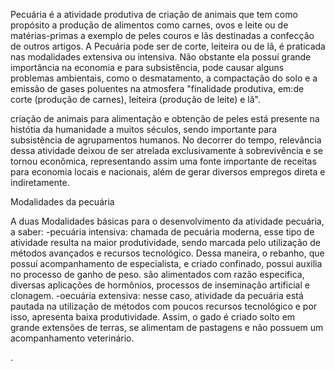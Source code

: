 <!DOCTYPE html>
<html>
<head>
<title> pecúaria </title>
<p>Pecuária é a atividade produtiva de criação de animais que tem como propósito a produção
de alimentos como carnes, ovos e leite ou de matérias-primas a exemplo de peles couros e lãs 
destinadas a confecção de outros artigos. A Pecuária pode ser de corte, leiteira ou de lã, é
praticada nas modalidades extensiva ou intensiva. Não obstante ela possuí grande importância 
na economia e para subsistência, pode causar alguns problemas ambientais, como o desmatamento,
a compactação do solo e a emissão de gases poluentes na atmosfera "finalidade produtiva, em:de 
corte (produção de carnes), leiteira (produção de leite) e lã". <p>
<p>criação de animais para alimentação e obtenção de peles está presente na histótia da humanidade
a muitos séculos, sendo importante para subsistência de agrupamentos humanos. No decorrer do tempo, 
relevância dessa atividade deixou de ser atrelada exclusivamente à sobrevivência e se tornou econômica,
representando assim uma fonte importante de receitas para economia locais e nacionais, além de gerar 
diversos empregos direta e indiretamente.<p>
<subtitle> Modalidades da pecuária </subtitle>
<p> A duas Modalidades básicas para o desenvolvimento da atividade pecuária, a saber:
-pecuária intensiva: chamada de pecuária moderna, esse tipo de atividade resulta na maior produtividade, 
sendo marcada pelo utilização de métodos avançados e recursos tecnológico. Dessa maneira, o rebanho, 
que possuí acompanhamento de especialista, e criado confinado, possui auxilia no processo de ganho de 
peso. são alimentados com razão especifica, diversas aplicações de hormônios, processos de inseminação 
artificial e clonagem.
-oecuária extensiva: nesse caso, atividade da pecuária está pautada na utilização de métodos com poucos 
recursos tecnológico e por isso, apresenta baixa produtividade. Assim, o gado é criado solto em grande 
extensões de terras, se alimentam de pastagens e não possuem um acompanhamento veterinário.<p>.  

